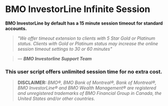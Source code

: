 # BMO InvestorLine Infinite Session

**BMO InvestorLine by default has a 15 minute session timeout for standard accounts.**

> *"We offer timeout extension to clients with 5 Star Gold or Platinum status. Clients with Gold or Platinum status may increase the online session timeout settings to 30 or 60 minutes"*

> — ***BMO Investorline Support Team***

### This user script offers unlimited session time for no extra cost.

> **DISCLAIMER:** *BMO®, BMO Bank of Montreal®, Bank of Montreal®, BMO InvestorLine® and BMO Wealth Management® are registered and unregistered trademarks of BMO Financial Group in Canada, the United States and/or other countries.*
